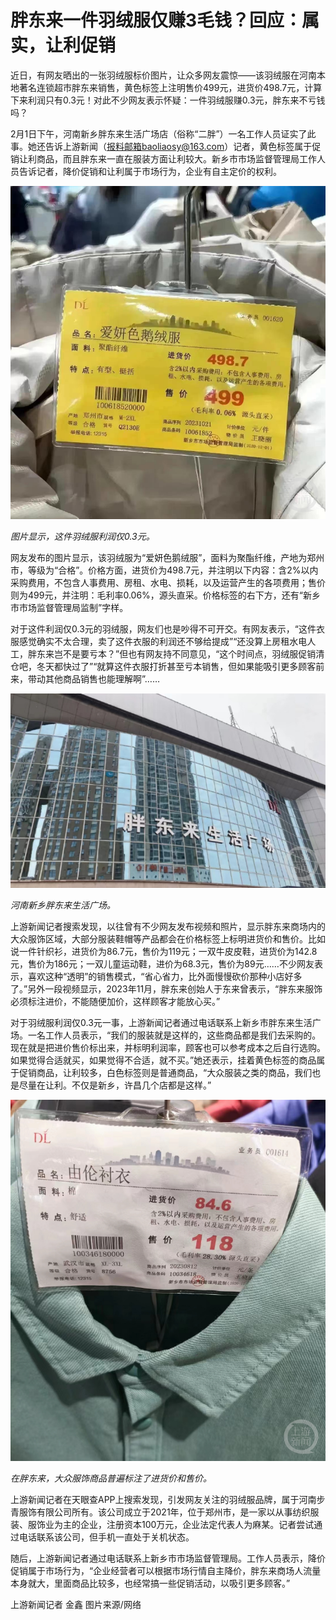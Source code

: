 # 胖东来一件羽绒服仅赚3毛钱？回应：属实，让利促销

近日，有网友晒出的一张羽绒服标价图片，让众多网友震惊——该羽绒服在河南本地著名连锁超市胖东来销售，黄色标签上注明售价499元，进货价498.7元，计算下来利润只有0.3元！对此不少网友表示怀疑：一件羽绒服赚0.3元，胖东来不亏钱吗？

2月1日下午，河南新乡胖东来生活广场店（俗称“二胖”）一名工作人员证实了此事。她还告诉上游新闻（报料邮箱baoliaosy@163.com）记者，黄色标签属于促销让利商品，而且胖东来一直在服装方面让利较大。新乡市市场监督管理局工作人员告诉记者，降价促销和让利属于市场行为，企业有自主定价的权利。

![16f82d4f1fcfb45b7f63838e830b3902.jpg](https://raw.githubusercontent.com/qqhsx/qqnews_image/main/2024/02/01/胖东来一件羽绒服仅赚3毛钱？回应：属实，让利促销/16f82d4f1fcfb45b7f63838e830b3902.jpg)

_图片显示，这件羽绒服利润仅0.3元。_

网友发布的图片显示，该羽绒服为“爱妍色鹅绒服”，面料为聚酯纤维，产地为郑州市，等级为“合格”。价格方面，进货价为498.7元，并注明以下内容：含2%以内采购费用，不包含人事费用、房租、水电、损耗，以及运营产生的各项费用；售价则为499元，并注明：毛利率0.06%，源头直采。价格标签的右下方，还有“新乡市市场监督管理局监制”字样。

对于这件利润仅0.3元的羽绒服，网友们也是吵得不可开交。有网友表示，“这件衣服感觉确实不太合理，卖了这件衣服的利润还不够给提成”“还没算上房租水电人工，胖东来岂不是要亏本？”但也有网友持不同意见，“这个时间点，羽绒服促销清仓吧，冬天都快过了”“就算这件衣服打折甚至亏本销售，但如果能吸引更多顾客前来，带动其他商品销售也能理解啊”……

![2ef0ef86a2a5df58e9e2d903917fd93e.jpg](https://raw.githubusercontent.com/qqhsx/qqnews_image/main/2024/02/01/胖东来一件羽绒服仅赚3毛钱？回应：属实，让利促销/2ef0ef86a2a5df58e9e2d903917fd93e.jpg)

_河南新乡胖东来生活广场。_

上游新闻记者搜索发现，以往曾有不少网友发布视频和照片，显示胖东来商场内的大众服饰区域，大部分服装鞋帽等产品都会在价格标签上标明进货价和售价。比如说一件针织衫，进货价为86.7元，售价为119元；一双牛皮皮鞋，进货价为142.8元，售价为186元；一双儿童运动鞋，进价为68.3元，售价为89元……不少网友表示，喜欢这种“透明”的销售模式，“省心省力，比外面慢慢砍价那种小店好多了。”另外一段视频显示，2023年11月，胖东来创始人于东来曾表示，“胖东来服饰必须标注进价，不能随便加价，这样顾客才能放心买。”

对于羽绒服利润仅0.3元一事，上游新闻记者通过电话联系上新乡市胖东来生活广场。一名工作人员表示，“我们的服装就是这样的，这些商品都是我们去采购的。现在就是把进价售价标出来，并标明利润率，顾客也可以参考成本之后自行选购。如果觉得合适就买，如果觉得不合适，就不买。”她还表示，挂着黄色标签的商品属于促销商品，让利较多，白色标签则是普通商品，“大众服装之类的商品，我们也是尽量在让利。不仅是新乡，许昌几个店都是这样。”

![d0f6a3fd4102883497e21b3de40d3730.jpg](https://raw.githubusercontent.com/qqhsx/qqnews_image/main/2024/02/01/胖东来一件羽绒服仅赚3毛钱？回应：属实，让利促销/d0f6a3fd4102883497e21b3de40d3730.jpg)

_在胖东来，大众服饰商品普遍标注了进货价和售价。_

上游新闻记者在天眼查APP上搜索发现，引发网友关注的羽绒服品牌，属于河南步青服饰有限公司所有。该公司成立于2021年，位于郑州市，是一家以从事纺织服装、服饰业为主的企业，注册资本100万元，企业法定代表人为麻某。记者尝试通过电话联系该公司，但手机一直处于关机状态。

随后，上游新闻记者通过电话联系上新乡市市场监督管理局。工作人员表示，降价促销属于市场行为，“企业经营者可以根据市场行情自主降价，胖东来商场人流量本身就大，里面商品比较多，也经常搞一些促销活动，以吸引更多顾客。”

上游新闻记者 金鑫 图片来源/网络

